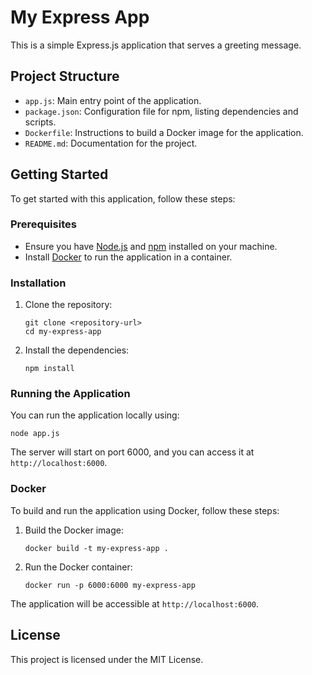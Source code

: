 # My Express App

This is a simple Express.js application that serves a greeting message.

## Project Structure

- `app.js`: Main entry point of the application.
- `package.json`: Configuration file for npm, listing dependencies and scripts.
- `Dockerfile`: Instructions to build a Docker image for the application.
- `README.md`: Documentation for the project.

## Getting Started

To get started with this application, follow these steps:

### Prerequisites

- Ensure you have [Node.js](https://nodejs.org/) and [npm](https://www.npmjs.com/) installed on your machine.
- Install [Docker](https://www.docker.com/) to run the application in a container.

### Installation

1. Clone the repository:

   ```
   git clone <repository-url>
   cd my-express-app
   ```

2. Install the dependencies:

   ```
   npm install
   ```

### Running the Application

You can run the application locally using:

```
node app.js
```

The server will start on port 6000, and you can access it at `http://localhost:6000`.

### Docker

To build and run the application using Docker, follow these steps:

1. Build the Docker image:

   ```
   docker build -t my-express-app .
   ```

2. Run the Docker container:

   ```
   docker run -p 6000:6000 my-express-app
   ```

The application will be accessible at `http://localhost:6000`.

## License

This project is licensed under the MIT License.